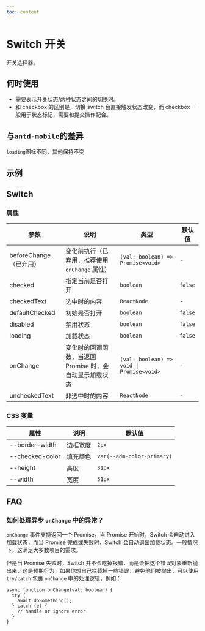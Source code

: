 ```yaml
---
toc: content
---
```


# Switch 开关

开关选择器。

## 何时使用

- 需要表示开关状态/两种状态之间的切换时。
- 和 checkbox 的区别是，切换 switch 会直接触发状态改变，而 checkbox 一般用于状态标记，需要和提交操作配合。

## 与`antd-mobile`的差异

`loading`图标不同，其他保持不变

## 示例

<code src="./demos/demo1.tsx"></code>

<code src="./demos/demo2.tsx"></code>

## Switch

### 属性

| 参数                   | 说明                                                    | 类型                                      | 默认值  |
| ---------------------- | ------------------------------------------------------- | ----------------------------------------- | ------- |
| beforeChange（已弃用） | 变化前执行（已弃用，推荐使用 `onChange` 属性）          | `(val: boolean) => Promise<void>`         | -       |
| checked                | 指定当前是否打开                                        | `boolean`                                 | `false` |
| checkedText            | 选中时的内容                                            | `ReactNode`                               | -       |
| defaultChecked         | 初始是否打开                                            | `boolean`                                 | `false` |
| disabled               | 禁用状态                                                | `boolean`                                 | `false` |
| loading                | 加载状态                                                | `boolean`                                 | `false` |
| onChange               | 变化时的回调函数，当返回 Promise 时，会自动显示加载状态 | `(val: boolean) => void \| Promise<void>` | -       |
| uncheckedText          | 非选中时的内容                                          | `ReactNode`                               | -       |

### CSS 变量

| 属性            | 说明     | 默认值                     |
| --------------- | -------- | -------------------------- |
| --border-width  | 边框宽度 | `2px`                      |
| --checked-color | 填充颜色 | `var(--adm-color-primary)` |
| --height        | 高度     | `31px`                     |
| --width         | 宽度     | `51px`                     |

## FAQ

### 如何处理异步 `onChange` 中的异常？

`onChange` 事件支持返回一个 Promise，当 Promise 开始时，Switch 会自动进入加载状态，而当 Promise 完成或失败时，Switch 会自动退出加载状态。一般情况下，这满足大多数项目的需求。

但是当 Promise 失败时，Switch 并不会吃掉报错，而是会把这个错误对象重新抛出来，这是预期行为，如果你想自己拦截掉一些错误，避免他们被抛出，可以使用 `try/catch` 包裹 `onChange` 中的处理逻辑，例如：

```tsx
async function onChange(val: boolean) {
  try {
    await doSomething();
  } catch (e) {
    // handle or ignore error
  }
}
```
